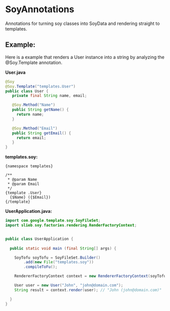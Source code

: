 SoyAnnotations
==============

Annotations for turning soy classes into SoyData and rendering straight to templates.


## Example:

Here is a example that renders a User instance into a string by analyzing the @Soy.Template annotation.

**User.java**
```java
@Soy
@Soy.Template("templates.User")
public class User {
   private final String name, email;

   @Soy.Method("Name")
   public String getName() {
     return name;
   }

   @Soy.Method("Email")
   public String getEmail() {
     return email;
   }
}
```


**templates.soy:**
```soy
{namespace templates}

/**
 * @param Name
 * @param Email
 */
{template .User} 
  {$Name} ({$Email})
{/template}
```


**UserApplication.java:**
```java
import com.google.template.soy.SoyFileSet;
import slieb.soy.factories.rendering.RenderFactoryContext;


public class UserApplication {
  
  public static void main (final String[] args) {

    SoyTofu soyTofu = SoyFileSet.Builder()
        .add(new File("templates.soy"))
        .compileToFu();

    RendererFactoryContext context = new RendererFactoryContext(soyTofu);

    User user = new User("John", "john@domain.com");
    String result = context.render(user); // "John (john@domain.com)"

  }
}
```
